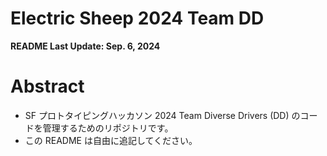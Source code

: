 # Electric Sheep 2024 Team DD
**README Last Update: Sep. 6, 2024**

# Abstract
- SF プロトタイピングハッカソン 2024 Team Diverse Drivers (DD) のコードを管理するためのリポジトリです。
- この README は自由に追記してください。